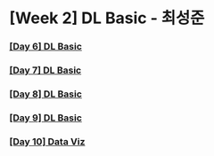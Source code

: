 # [Week 2] DL Basic - 최성준

### [[Day 6] DL Basic](https://github.com/choesuhong/boostcamp/tree/main/Week_2/Day_6)

### [[Day 7] DL Basic](https://github.com/choesuhong/boostcamp/tree/main/Week_2/Day_7)

### [[Day 8] DL Basic](https://github.com/choesuhong/boostcamp/tree/main/Week_2/Day_8)

### [[Day 9] DL Basic](https://github.com/choesuhong/boostcamp/tree/main/Week_2/Day_9)

### [[Day 10] Data Viz](https://github.com/choesuhong/boostcamp/tree/main/Week_2/Day_10)

